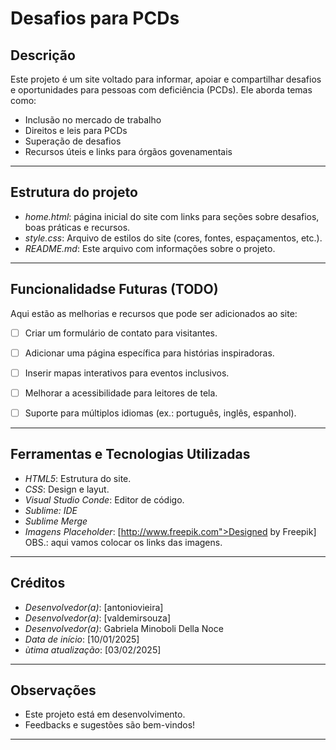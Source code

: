 # Desafios para PCDs
## Descrição
Este projeto é um site voltado para informar, apoiar e compartilhar desafios e oportunidades para pessoas com deficiência (PCDs). Ele aborda temas como:
- Inclusão no mercado de trabalho
- Direitos e leis para PCDs
- Superação de desafios
- Recursos úteis e links para órgãos govenamentais

---

## Estrutura do projeto
- *home.html*: página inicial do site com links para seções sobre  desafios, boas práticas e recursos.
- *style.css*: Arquivo de estilos do site (cores, fontes, espaçamentos, etc.).
- *README.md*: Este arquivo com informações sobre o projeto.

---

## Funcionalidadse Futuras (TODO)
Aqui estão as melhorias e recursos que pode ser adicionados ao site:
- [ ] Criar um formulário de contato para visitantes.
- [ ] Adicionar uma página específica para histórias inspiradoras.
- [ ] Inserir mapas interativos para eventos inclusivos.
- [ ] Melhorar a acessibilidade para leitores de tela.
- [ ] Suporte para múltiplos idiomas (ex.: português, inglês, espanhol).


---

## Ferramentas e Tecnologias Utilizadas
- *HTML5*: Estrutura do site.
- *CSS*: Design e layut.
- *Visual Studio Conde*: Editor de código.
- *Sublime: IDE*
- *Sublime Merge*
- *Imagens Placeholder*: [http://www.freepik.com">Designed by Freepik] OBS.: aqui vamos colocar os links das imagens.

---

## Créditos
- *Desenvolvedor(a)*: [antoniovieira]
- *Desenvolvedor(a)*: [valdemirsouza]
- *Desenvolvedor(a)*: Gabriela Minoboli Della Noce
- *Data de início*: [10/01/2025]
- *ùtima atualização*: [03/02/2025]

---
## Observações
- Este projeto está em desenvolvimento.
- Feedbacks e sugestões são bem-vindos!
---
